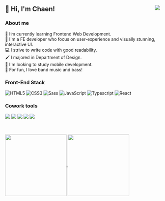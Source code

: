 ## 👋 Hi, I'm Chaen! <a href="https://hits.seeyoufarm.com"><img src="https://hits.seeyoufarm.com/api/count/incr/badge.svg?url=https%3A%2F%2Fgithub.com%2Fpcwadarong&count_bg=%23AEDAEB&title_bg=%239E9E9E&icon=smugmug.svg&icon_color=%23E7E7E7&title=hits&edge_flat=true" align="right"/></a>

### About me
🌱 I’m currently learning Frontend Web Development. <br>
💬 I'm a FE developer who focus on user-experience and visually stunning, interactive UI. <br>
💻 I strive to write code with good readability. <br>
🖌️ I majored in Department of Design. <br>
📖 I'm looking to study mobile development. <br>
🎸 For fun, I love band music and bass! <br>

### Front-End Stack
<div>
<img src="https://img.shields.io/badge/HTML5-E34F26?style=flat-square&logo=html5&logoColor=white" alt="HTML5" />
<img src="https://img.shields.io/badge/CSS3-1572B6?style=flat-square&logo=css3&logoColor=white" alt="CSS3" />
<img src="https://img.shields.io/badge/-Sass-CF649A?logo=sass&logoColor=white&style=flat-square&hide_border=false" alt="Sass" />
<img src="https://img.shields.io/badge/JavaScript-F7DF1E?style=flat-square&logo=javascript&logoColor=black" alt="JavaScript" />
<img src="https://img.shields.io/badge/TypeScript-007ACC?style=flat-square&logo=typescript&logoColor=white" alt="Typescript" />
<img src="https://img.shields.io/badge/React-20232A?style=flat-square&logo=react&logoColor=61DAFB" alt="React" />
</div>

### Cowork tools
<div>
<img src="https://img.shields.io/badge/GitHub-181717?style=flat-square&logo=GitHub&logoColor=white"/>
<img src="https://img.shields.io/badge/Figma-F24E1E?style=flat-square&logo=Figma&logoColor=white"/>
<img src="https://img.shields.io/badge/Discord-7289da?style=flat-square&logo=Discord&logoColor=white"/>
<img src="https://img.shields.io/badge/Notion-181717?style=flat-square&logo=Notion&logoColor=white"/>
<img src="https://img.shields.io/badge/Slack-36C5F0?style=flat-square&logo=Slack&logoColor=white"/>
</div>

<br><br>
<a href="https://github.com/pcwadarong/github-readme-stats">
  <img height=200 align="center" src="https://github-readme-stats.vercel.app/api?username=pcwadarong" />
</a>
<a href="https://github.com/pcwadarong/convoychat">
  <img height=200 align="center" src="https://github-readme-stats.vercel.app/api/top-langs?username=pcwadarong&layout=compact&langs_count=8&card_width=320" />
</a>


